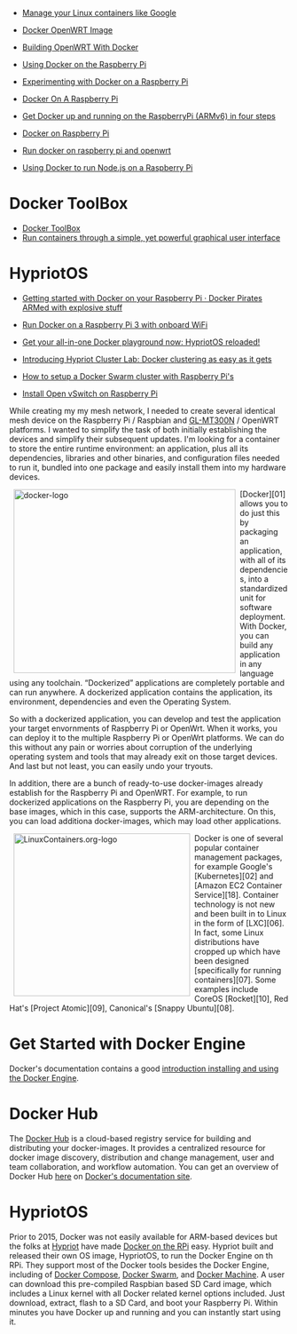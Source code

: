 
* [Manage your Linux containers like Google](https://opensource.com/business/16/7/manage-containers?sc_cid=70160000000lcG1AAI)
* [Docker OpenWRT Image](https://wiki.openwrt.org/doc/howto/docker_openwrt_image)
* [Building OpenWRT With Docker](https://noah.meyerhans.us/blog/2015/03/19/building-openwrt-with-docker/)

* [Using Docker on the Raspberry Pi](http://www.instructables.com/id/Using-Docker-on-the-Raspberry-Pi/?ALLSTEPS)
* [Experimenting with Docker on a Raspberry Pi](https://opensource.com/life/15/9/experimenting-docker-raspberry-pi)
* [Docker On A Raspberry Pi](http://blog.xebia.com/docker-on-a-raspberry-pi/)
* [Get Docker up and running on the RaspberryPi (ARMv6) in four steps](https://github.com/umiddelb/armhf/wiki/Get-Docker-up-and-running-on-the-RaspberryPi-(ARMv6)-in-four-steps-(Wheezy))
* [Docker on Raspberry Pi](https://stefanscherer.github.io/docker-on-raspberry-pi/)
* [Run docker on raspberry pi and openwrt](https://zhihuicao.wordpress.com/2015/10/17/run-docker-on-raspberry-pi-and-openwrt/)
* [Using Docker to run Node.js on a Raspberry Pi](https://opensource.com/life/15/9/experimenting-docker-raspberry-pi)

# Docker ToolBox
* [Docker ToolBox](https://www.docker.com/products/docker-toolbox)
* [Run containers through a simple, yet powerful graphical user interface](https://kitematic.com/)

# HypriotOS
* [Getting started with Docker on your Raspberry Pi · Docker Pirates ARMed with explosive stuff](http://blog.hypriot.com/getting-started-with-docker-on-your-arm-device/)
* [Run Docker on a Raspberry Pi 3 with onboard WiFi](http://blog.hypriot.com/post/run-docker-rpi3-with-wifi/)
* [Get your all-in-one Docker playground now: HypriotOS reloaded!](http://blog.hypriot.com/post/get-your-all-in-one-docker-playground-now-hypriotos-reloaded/)
* [Introducing Hypriot Cluster Lab: Docker clustering as easy as it gets](http://blog.hypriot.com/post/introducing-hypriot-cluster-lab-docker-clustering-as-easy-as-it-gets/)
* [How to setup a Docker Swarm cluster with Raspberry Pi's](http://blog.hypriot.com/post/how-to-setup-rpi-docker-swarm/)

* [Install Open vSwitch on Raspberry Pi](https://sdntestbed.wordpress.com/2015/07/03/install-open-vswitch-on-raspberry-pi/)


While creating my my mesh network,
I needed to create several identical mesh device
on the Raspberry Pi / Raspbian and  [GL-MT300N][12] / OpenWRT platforms.
I wanted to simplify the task of both initially establishing the devices and
simplify their subsequent updates.
I'm looking for a container to store the entire runtime environment:
an application, plus all its dependencies, libraries and other binaries,
and configuration files needed to run it, bundled into one package
and easily install them into my hardware devices.

<a href="https://www.docker.com/what-docker">
    <img class="img-rounded" style="margin: 0px 8px; float: left" title="Docker containers wrap up a piece of software in a complete filesystem that contains everything it needs to run: code, runtime, system tools, system libraries – anything you can install on a server. This guarantees that it will always run the same, regardless of the environment it is running in." alt="docker-logo" src="{filename}/images/docker-logo.png" width="400" height="331" />
</a>
[Docker][01] allows you to do just this by
packaging an application, with all of its dependencies,
into a standardized unit for software deployment.
With Docker, you can build any application in any language using any toolchain.
“Dockerized” applications are completely portable and can run anywhere.
A dockerized application contains the application,
its environment, dependencies and even the Operating System.

So with a dockerized application,
you can develop and test the application your
target envornments of Raspberry Pi or OpenWrt.
When it works, you can deploy it to the multiple Raspberry Pi or OpenWrt platforms.
We can do this without any pain or worries about corruption
of the underlying operating system and tools that may already exit on those target devices.
And last but not least, you can easily undo your tryouts.

In addition, there are a bunch of ready-to-use docker-images
already establish for the Raspberry Pi and OpenWRT.
For example, to run dockerized applications on the Raspberry Pi,
you are depending on the base images, which in this case, supports the ARM-architecture.
On this, you can load additiona docker-images,
which may load other applications.

<a href="https://linuxcontainers.org/">
    <img class="img-rounded" style="margin: 0px 8px; float: left" title="linuxcontainers.org is the umbrella project behind LXC, LXD, LXCFS and CGManager.  The goal is to offer a distro and vendor neutral environment for the development of Linux container technologies.  Containers which offer an environment as close to possible as the one you'd get from a VM but without the overhead that comes with running a separate kernel and simulating all the hardware." alt="LinuxContainers.org-logo" src="{filename}/images/linuxcontainers-logo.png" width="318" height="293" />
</a>
Docker is one of several popular container management packages, for example
Google's [Kubernetes][02] and
[Amazon EC2 Container Service][18].
Container technology is not new and been built in to Linux in the form of [LXC][06].
In fact, some Linux distributions have cropped up which have been
designed [specifically for running containers][07].
Some examples
include CoreOS [Rocket][10],
Red Hat's [Project Atomic][09],
Canonical's [Snappy Ubuntu][08].

# Get Started with Docker Engine
Docker's documentation contains a good [introduction installing and using the Docker Engine][11].

# Docker Hub
The [Docker Hub][03] is a cloud-based registry service for
building and distributing your docker-images.
It provides a centralized resource for docker image discovery,
distribution and change management, user and team collaboration,
and workflow automation.
You can get an overview of Docker Hub [here][04]
on [Docker's documentation site][05].

# HypriotOS
Prior to 2015, Docker was not easily available for ARM-based devices
but the folks at [Hypriot][13] have made [Docker on the RPi][14] easy.
Hypriot built and released their own OS image, HypriotOS,
to run the Docker Engine on th RPi.
They support most of the Docker tools besides the Docker Engine,
including of [Docker Compose][15], [Docker Swarm][16], and [Docker Machine][17].
A user can download this pre-compiled Raspbian based SD Card image,
which includes a Linux kernel with all Docker related kernel options included.
Just download, extract, flash to a SD Card, and boot your Raspberry Pi.
Within minutes you have Docker up and running and you can instantly start using it.



[01]:https://www.docker.com/
[02]:http://kubernetes.io/
[03]:https://hub.docker.com/
[04]:https://docs.docker.com/docker-hub/overview/
[05]:https://docs.docker.com/
[06]:https://linuxcontainers.org/
[07]:http://www.cio.com/article/2918400/data-center/do-you-need-a-container-specific-linux-distribution.html
[08]:https://developer.ubuntu.com/en/snappy/
[09]:http://www.projectatomic.io/
[10]:https://coreos.com/blog/rocket/
[11]:https://docs.docker.com/linux/
[12]:http://www.gl-inet.com/mt300n/
[13]:http://blog.hypriot.com/
[14]:http://blog.hypriot.com/post/get-your-all-in-one-docker-playground-now-hypriotos-reloaded/
[15]:https://docs.docker.com/compose/
[16]:https://docs.docker.com/swarm/
[17]:https://docs.docker.com/machine/
[18]:https://aws.amazon.com/ecs/
[19]:
[20]:
[21]:
[22]:
[23]:
[24]:
[25]:
[26]:
[27]:
[28]:
[29]:
[30]:
